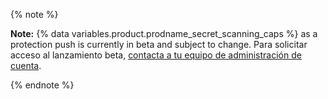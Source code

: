 {% note %}

**Note:** {% data variables.product.prodname_secret_scanning_caps %} as a protection push is currently in beta and subject to change. Para solicitar acceso al lanzamiento beta, [contacta a tu equipo de administración de cuenta](https://github.com/enterprise/contact).

{% endnote %}
